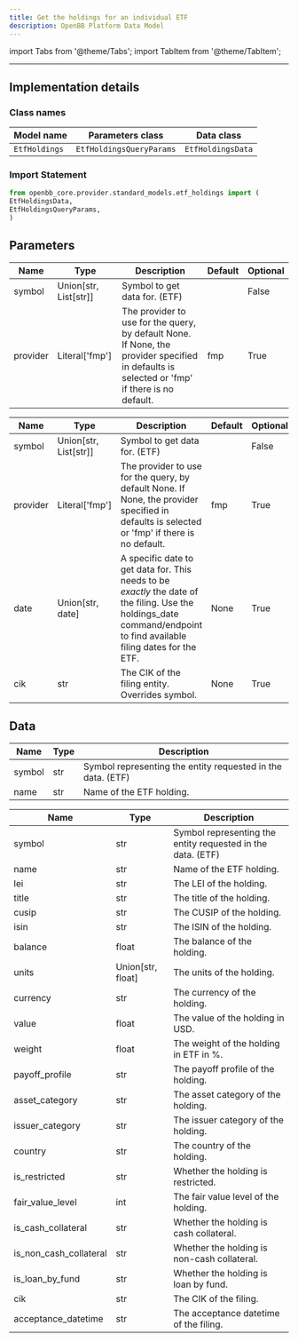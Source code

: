 ```yaml
---
title: Get the holdings for an individual ETF
description: OpenBB Platform Data Model
---
```


<!-- markdownlint-disable MD012 MD031 MD033 -->

import Tabs from '@theme/Tabs';
import TabItem from '@theme/TabItem';

---

## Implementation details

### Class names

| Model name | Parameters class | Data class |
| ---------- | ---------------- | ---------- |
| `EtfHoldings` | `EtfHoldingsQueryParams` | `EtfHoldingsData` |

### Import Statement

```python
from openbb_core.provider.standard_models.etf_holdings import (
EtfHoldingsData,
EtfHoldingsQueryParams,
)
```

## Parameters

<Tabs>
<TabItem value="standard" label="Standard">

| Name | Type | Description | Default | Optional |
| ---- | ---- | ----------- | ------- | -------- |
| symbol | Union[str, List[str]] | Symbol to get data for. (ETF) |  | False |
| provider | Literal['fmp'] | The provider to use for the query, by default None. If None, the provider specified in defaults is selected or 'fmp' if there is no default. | fmp | True |
</TabItem>

<TabItem value='fmp' label='fmp'>

| Name | Type | Description | Default | Optional |
| ---- | ---- | ----------- | ------- | -------- |
| symbol | Union[str, List[str]] | Symbol to get data for. (ETF) |  | False |
| provider | Literal['fmp'] | The provider to use for the query, by default None. If None, the provider specified in defaults is selected or 'fmp' if there is no default. | fmp | True |
| date | Union[str, date] | A specific date to get data for. This needs to be _exactly_ the date of the filing. Use the holdings_date command/endpoint to find available filing dates for the ETF. | None | True |
| cik | str | The CIK of the filing entity. Overrides symbol. | None | True |
</TabItem>

</Tabs>

## Data

<Tabs>
<TabItem value="standard" label="Standard">

| Name | Type | Description |
| ---- | ---- | ----------- |
| symbol | str | Symbol representing the entity requested in the data. (ETF) |
| name | str | Name of the ETF holding. |
</TabItem>

<TabItem value='fmp' label='fmp'>

| Name | Type | Description |
| ---- | ---- | ----------- |
| symbol | str | Symbol representing the entity requested in the data. (ETF) |
| name | str | Name of the ETF holding. |
| lei | str | The LEI of the holding. |
| title | str | The title of the holding. |
| cusip | str | The CUSIP of the holding. |
| isin | str | The ISIN of the holding. |
| balance | float | The balance of the holding. |
| units | Union[str, float] | The units of the holding. |
| currency | str | The currency of the holding. |
| value | float | The value of the holding in USD. |
| weight | float | The weight of the holding in ETF in %. |
| payoff_profile | str | The payoff profile of the holding. |
| asset_category | str | The asset category of the holding. |
| issuer_category | str | The issuer category of the holding. |
| country | str | The country of the holding. |
| is_restricted | str | Whether the holding is restricted. |
| fair_value_level | int | The fair value level of the holding. |
| is_cash_collateral | str | Whether the holding is cash collateral. |
| is_non_cash_collateral | str | Whether the holding is non-cash collateral. |
| is_loan_by_fund | str | Whether the holding is loan by fund. |
| cik | str | The CIK of the filing. |
| acceptance_datetime | str | The acceptance datetime of the filing. |
</TabItem>

</Tabs>
